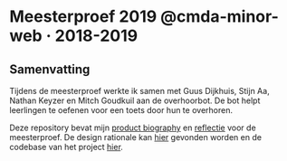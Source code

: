 # Meesterproef 2019 @cmda-minor-web · 2018-2019

## Samenvatting
Tijdens de meesterproef werkte ik samen met Guus Dijkhuis, Stijn Aa, Nathan Keyzer en Mitch Goudkuil aan de overhoorbot.
De bot helpt leerlingen te oefenen voor een toets door hun te overhoren.

Deze repository bevat mijn [product biography](/product_biography.md) en [reflectie](/reflectie.md) voor de meesterproef.
De design rationale kan [hier](https://designrationale-1.gitbook.io/design-rationale/) gevonden worden en de codebase van het project [hier](https://github.com/Arash217/meesterproef-1819).